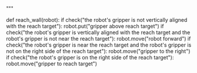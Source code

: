 






"""

def reach_wall(robot):
    if check("the robot's gripper is not vertically aligned with the reach target"):
        robot.put("gripper above reach target")
    if check("the robot's gripper is vertically aligned with the reach target and the robot's gripper is not near the reach target"):
        robot.move("robot forward")
    if check("the robot's gripper is near the reach target and the robot's gripper is not on the right side of the reach target"):
        robot.move("gripper to the right")
    if check("the robot's gripper is on the right side of the reach target"):
        robot.move("gripper to reach target")


































































































































































































































































































































































































































